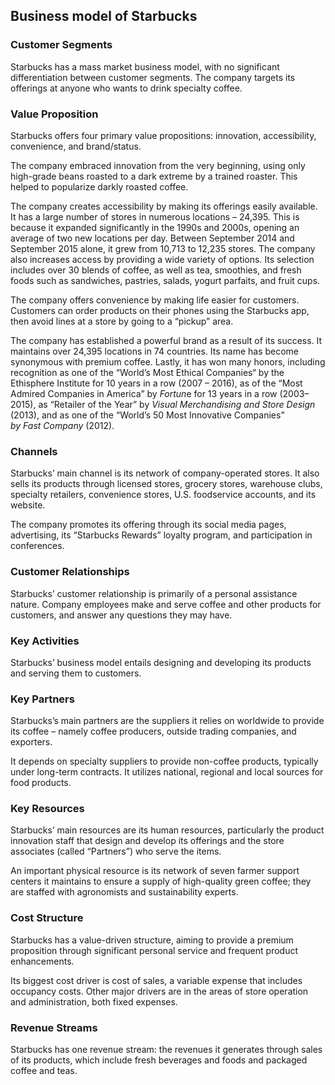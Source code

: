 Business model of Starbucks
---------------------------

 ### Customer Segments

 Starbucks has a mass market business model, with no significant differentiation between customer segments. The company targets its offerings at anyone who wants to drink specialty coffee.

 ### Value Proposition

 Starbucks offers four primary value propositions: innovation, accessibility, convenience, and brand/status.

 The company embraced innovation from the very beginning, using only high-grade beans roasted to a dark extreme by a trained roaster. This helped to popularize darkly roasted coffee.

 The company creates accessibility by making its offerings easily available. It has a large number of stores in numerous locations – 24,395. This is because it expanded significantly in the 1990s and 2000s, opening an average of two new locations per day. Between September 2014 and September 2015 alone, it grew from 10,713 to 12,235 stores. The company also increases access by providing a wide variety of options. Its selection includes over 30 blends of coffee, as well as tea, smoothies, and fresh foods such as sandwiches, pastries, salads, yogurt parfaits, and fruit cups.

 The company offers convenience by making life easier for customers. Customers can order products on their phones using the Starbucks app, then avoid lines at a store by going to a “pickup” area.

 The company has established a powerful brand as a result of its success. It maintains over 24,395 locations in 74 countries. Its name has become synonymous with premium coffee. Lastly, it has won many honors, including recognition as one of the “World’s Most Ethical Companies“ by the Ethisphere Institute for 10 years in a row (2007 – 2016), as of the “Most Admired Companies in America” by *Fortun*e for 13 years in a row (2003–2015), as “Retailer of the Year” by *Visual Merchandising and Store Design* (2013), and as one of the “World’s 50 Most Innovative Companies”  
 *by Fast Company* (2012).

 ### Channels

 Starbucks’ main channel is its network of company-operated stores. It also sells its products through licensed stores, grocery stores, warehouse clubs, specialty retailers, convenience stores, U.S. foodservice accounts, and its website.

 The company promotes its offering through its social media pages, advertising, its “Starbucks Rewards” loyalty program, and participation in conferences.

 ### Customer Relationships

 Starbucks’ customer relationship is primarily of a personal assistance nature. Company employees make and serve coffee and other products for customers, and answer any questions they may have.

 ### Key Activities

 Starbucks’ business model entails designing and developing its products and serving them to customers.

 ### Key Partners

 Starbucks’s main partners are the suppliers it relies on worldwide to provide its coffee – namely coffee producers, outside trading companies, and exporters.

 It depends on specialty suppliers to provide non-coffee products, typically under long-term contracts. It utilizes national, regional and local sources for food products.

 ### Key Resources

 Starbucks’ main resources are its human resources, particularly the product innovation staff that design and develop its offerings and the store associates (called “Partners”) who serve the items.

 An important physical resource is its network of seven farmer support centers it maintains to ensure a supply of high-quality green coffee; they are staffed with agronomists and sustainability experts.

 ### Cost Structure

 Starbucks has a value-driven structure, aiming to provide a premium proposition through significant personal service and frequent product enhancements.

 Its biggest cost driver is cost of sales, a variable expense that includes occupancy costs. Other major drivers are in the areas of store operation and administration, both fixed expenses.

 ### Revenue Streams

 Starbucks has one revenue stream: the revenues it generates through sales of its products, which include fresh beverages and foods and packaged coffee and teas.